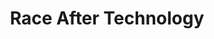 ---
layout: module
num: 6
title: Race After Technology
type: lecture
draft: 0
group: 3
show_schedule: 1
due_date: 2024-01-23
slides:
  - url: https://docs.google.com/presentation/d/1-Mir_iIK8jLKyzeJfbTb1zWDF9LOx2GkbD6oXDVoQ2k/edit?usp=sharing
    title: Race After Technology
readings:
  - title: "Race After Technology"
    url: https://canvas.northwestern.edu/files/18094992/
    author: Benjamin, R.
    date: 2019
    source: Polity
  - title: It's About Power
    url: https://cacm.acm.org/magazines/2019/3/234921-its-about-power/fulltext
    author: Vakil, S. & Higgs, J.
    date: 2019
    source: Communications of the ACM
    volume: 62
    issue: 3
    optional: 1
  - title: The Idea of America
    url: https://pulitzercenter.org/sites/default/files/the_idea_of_america_full_essay.pdf
    author: Hannah-Jones, N.
    date: 2019
    source: The New York Times
    optional: 1
  - title: What Census Calls Us
    url: https://www.pewresearch.org/interactives/what-census-calls-us/
    author: Pew Research Center
    date: 2020
    optional: 1
---